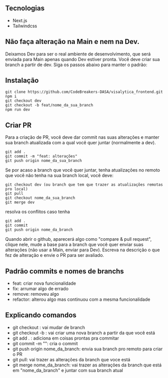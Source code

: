 ## Tecnologias
- Next.js
- Tailwindcss

## Não faça alteração na Main e nem na Dev. 
Deixamos Dev para ser o real ambiente de desenvolvimento, que será enviada para Main apenas quando Dev estiver pronta.
Você deve criar sua branch a partir de dev. Siga os passos abaixo para manter o padrão:

## Instalação

```
git clone https://github.com/CodeBreakers-DASA/visalytica_frontend.git
npm i
git checkout dev
git checkout -b feat/nome_da_sua_branch
npm run dev
```

## Criar PR

Para a criação de PR, você deve dar commit nas suas alterações e manter sua branch atualizada com a qual você quer juntar (normalmente a dev).

```
git add .
git commit -m "feat: alterações"
git push origin nome_da_sua_branch
```

Se por acaso a branch que você quer juntar, tenha atualizações no remoto que você não tenha na sua branch local, você deve:

```
git checkout dev (ou branch que tem que trazer as atualizações remotas pro local)
git pull
git checkout nome_da_sua_branch
git merge dev
```
resolva os conflitos caso tenha
```
git add .
git commit
git push origin nome_da_branch
```

Quando abrir o github, aparecerá algo como "compare & pull request", clique nele, mude a base para a branch que você quer enviar suas alterações (não usar a Main, enviar para Dev). Escreva na descrição o que fez de alteração e envie o PR para ser avaliado.


## Padrão commits e nomes de branchs
- feat: criar nova funcionalidade
- fix: arrumar algo de errado
- remove: removeu algo
- refactor: alterou algo mas continuou com a mesma funcionalidade

## Explicando comandos
- git checkout : vai mudar de branch
- git checkout -b : vai criar uma nova branch a partir da que você está
- git add . : adiciona em coisas prontas pra commitar
- git commit -m "": cria o commit
- git push origin nome_da_branch: envia sua branch pro remoto para criar o PR
- git pull: vai trazer as alterações da branch que voce está
- git merge nome_da_branch: vai trazer as alterações da branch que está em "nome_da_branch" e juntar com sua branch atual
